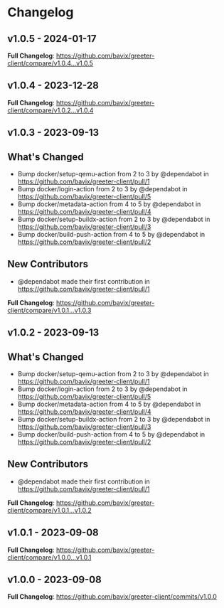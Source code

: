# Changelog

## v1.0.5 - 2024-01-17

**Full Changelog**: https://github.com/bavix/greeter-client/compare/v1.0.4...v1.0.5

## v1.0.4 - 2023-12-28

**Full Changelog**: https://github.com/bavix/greeter-client/compare/v1.0.2...v1.0.4

## v1.0.3 - 2023-09-13

## What's Changed
* Bump docker/setup-qemu-action from 2 to 3 by @dependabot in https://github.com/bavix/greeter-client/pull/1
* Bump docker/login-action from 2 to 3 by @dependabot in https://github.com/bavix/greeter-client/pull/5
* Bump docker/metadata-action from 4 to 5 by @dependabot in https://github.com/bavix/greeter-client/pull/4
* Bump docker/setup-buildx-action from 2 to 3 by @dependabot in https://github.com/bavix/greeter-client/pull/3
* Bump docker/build-push-action from 4 to 5 by @dependabot in https://github.com/bavix/greeter-client/pull/2

## New Contributors
* @dependabot made their first contribution in https://github.com/bavix/greeter-client/pull/1

**Full Changelog**: https://github.com/bavix/greeter-client/compare/v1.0.1...v1.0.3

## v1.0.2 - 2023-09-13

## What's Changed
* Bump docker/setup-qemu-action from 2 to 3 by @dependabot in https://github.com/bavix/greeter-client/pull/1
* Bump docker/login-action from 2 to 3 by @dependabot in https://github.com/bavix/greeter-client/pull/5
* Bump docker/metadata-action from 4 to 5 by @dependabot in https://github.com/bavix/greeter-client/pull/4
* Bump docker/setup-buildx-action from 2 to 3 by @dependabot in https://github.com/bavix/greeter-client/pull/3
* Bump docker/build-push-action from 4 to 5 by @dependabot in https://github.com/bavix/greeter-client/pull/2

## New Contributors
* @dependabot made their first contribution in https://github.com/bavix/greeter-client/pull/1

**Full Changelog**: https://github.com/bavix/greeter-client/compare/v1.0.1...v1.0.2

## v1.0.1 - 2023-09-08

**Full Changelog**: https://github.com/bavix/greeter-client/compare/v1.0.0...v1.0.1

## v1.0.0 - 2023-09-08

**Full Changelog**: https://github.com/bavix/greeter-client/commits/v1.0.0


